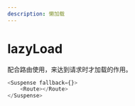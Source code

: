 ```yaml
---
description: 懒加载
---
```


# lazyLoad

配合路由使用，来达到请求时才加载的作用。

```javascript
<Suspense fallback={}>
    <Route></Route>
</Suspense>
```

